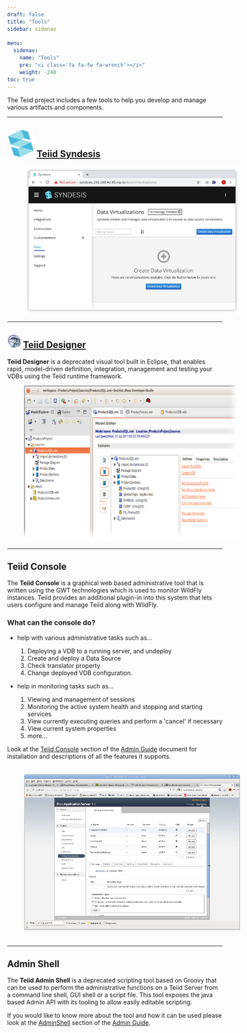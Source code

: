 ```yaml
---
draft: false
title: "Tools"
sidebar: sidenav

menu:
  sidenav:
    name: "Tools"
    pre: "<i class='fa fa-fw fa-wrench'></i>"
    weight: -240
toc: true
---
```


The Teiid project includes a few tools to help you develop and manage various artifacts and components.

---

## ![Teiid Syndesis](/images/syndesis_icon_32.svg) [Teiid Syndesis](/tools/teiid_syndesis)

<div>
<img width="600" src="/images/ts-home.png" frameborder="2" hspace="40" ></img>
</div>

---

## ![Designer](/images/designer32.png?raw=true) [Teiid Designer](/tools/teiid_designer)

**Teiid Designer** is a deprecated visual tool built in Eclipse, that enables rapid, model-driven definition, integration, management
and testing your VDBs using the Teiid runtime framework.

<div>
<img width="600" height="363" src="/images/teiid-designer-home.png" frameborder="2" hspace="40" ></img>
</div>

---

## **Teiid Console**

The **Teiid Console** is a graphical web based administrative tool that is written using the GWT technologies which is used
to monitor WildFly instances. Teiid provides an additional plugin-in into this system that lets users configure and
manage Teiid along with WildFly.

### What can the console do?

- help with various administrative tasks such as...

  1.  Deploying a VDB to a running server, and undeploy
  2.  Create and deploy a Data Source
  3.  Check translator property
  4.  Change deployed VDB configuration.

- help in monitoring tasks such as...

  1.  Viewing and management of sessions
  2.  Monitoring the active system health and stopping and starting services
  3.  View currently executing queries and perform a 'cancel' if necessary
  4.  View current system properties
  5.  more...

Look at the [Teiid Console](http://teiid.github.io/teiid-documents/master/content/admin/Teiid_Console.html) section of 
the [Admin Guide](http://teiid.github.io/teiid-documents/master/content/admin/Administrators_Guide.html) document for 
installation and descriptions of all the features it supports.

<div>
<img width="600" height="363" src="/images/webconsole1.png" frameborder="2" hspace="40" vspace="20" ></img>
</div>

---
## **Admin Shell**

The **Teiid Admin Shell** is a deprecated scripting tool based on Groovy that can be used to perform the administrative
functions on a Teiid Server from a command line shell, GUI shell or a script file. This tool exposes the java based Admin API
with its tooling to allow easily editable scripting. 

If you would like to know more about the tool and how it can be used please look at the
 [AdminShell](http://teiid.github.io/teiid-documents/10.1.x/content/admin/AdminShell.html) section of the
  [Admin Guide](http://teiid.github.io/teiid-documents/10.1.x/content/admin/Administrators_Guide.html).